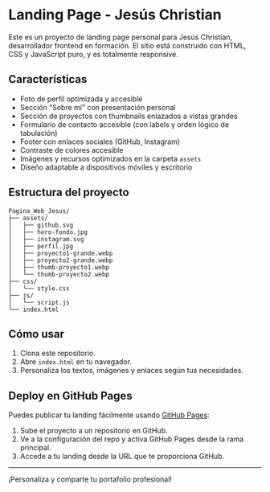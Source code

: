 # Landing Page - Jesús Christian

Este es un proyecto de landing page personal para Jesús Christian, desarrollador frontend en formación. El sitio está construido con HTML, CSS y JavaScript puro, y es totalmente responsive.

## Características
- Foto de perfil optimizada y accesible
- Sección "Sobre mí" con presentación personal
- Sección de proyectos con thumbnails enlazados a vistas grandes
- Formulario de contacto accesible (con labels y orden lógico de tabulación)
- Footer con enlaces sociales (GitHub, Instagram)
- Contraste de colores accesible
- Imágenes y recursos optimizados en la carpeta `assets`
- Diseño adaptable a dispositivos móviles y escritorio

## Estructura del proyecto
```
Pagina_Web_Jesus/
├── assets/
│   ├── github.svg
│   ├── hero-fondo.jpg
│   ├── instagram.svg
│   ├── perfil.jpg
│   ├── proyecto1-grande.webp
│   ├── proyecto2-grande.webp
│   ├── thumb-proyecto1.webp
│   └── thumb-proyecto2.webp
├── css/
│   └── style.css
├── js/
│   └── script.js
└── index.html
```

## Cómo usar
1. Clona este repositorio.
2. Abre `index.html` en tu navegador.
3. Personaliza los textos, imágenes y enlaces según tus necesidades.

## Deploy en GitHub Pages
Puedes publicar tu landing fácilmente usando [GitHub Pages](https://pages.github.com/):
1. Sube el proyecto a un repositorio en GitHub.
2. Ve a la configuración del repo y activa GitHub Pages desde la rama principal.
3. Accede a tu landing desde la URL que te proporciona GitHub.

---

¡Personaliza y comparte tu portafolio profesional!
